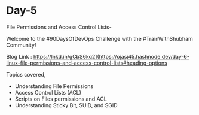 
# Day-5
File Permissions and Access Control Lists-

Welcome to the #90DaysOfDevOps Challenge with the #TrainWithShubham Community!

Blog Link : https://lnkd.in/gCbS6kq2](https://ojasj45.hashnode.dev/day-6-linux-file-permissions-and-access-control-lists#heading-options

Topics covered,
- Understanding File Permissions
- Access Control Lists (ACL)
- Scripts on Files permissions and ACL
- Understanding Sticky Bit, SUID, and SGID
